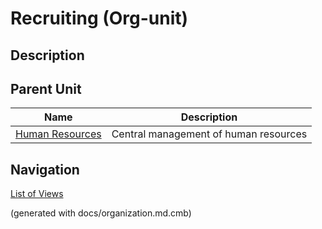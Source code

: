 # Recruiting (Org-unit)
## Description



## Parent Unit
| Name | Description |
|---|---|
| [Human Resources](../../../mybank/organization/human-resources.md) | Central management of human resources |


## Navigation
[List of Views](../../../views.md)

(generated with docs/organization.md.cmb)
